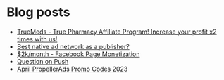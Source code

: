 # Blog posts
<!-- BLOG-POST-LIST:START -->
- [TrueMeds - True Pharmacy Affiliate Program! Increase your profit x2 times with us!](https://afflift.com/f/threads/truemeds-true-pharmacy-affiliate-program-increase-your-profit-x2-times-with-us.10662/)
- [Best native ad network as a publisher?](https://afflift.com/f/threads/best-native-ad-network-as-a-publisher.10533/)
- [$2k/month - Facebook Page Monetization](https://afflift.com/f/threads/2k-month-facebook-page-monetization.10637/)
- [Question on Push](https://afflift.com/f/threads/question-on-push.10661/)
- [April PropellerAds Promo Codes 2023](https://afflift.com/f/threads/april-propellerads-promo-codes-2023.10657/)
<!-- BLOG-POST-LIST:END -->
